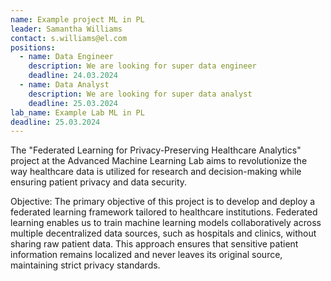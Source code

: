 ```yaml
---
name: Example project ML in PL
leader: Samantha Williams
contact: s.williams@el.com
positions:
  - name: Data Engineer
    description: We are looking for super data engineer
    deadline: 24.03.2024
  - name: Data Analyst
    description: We are looking for super data analyst
    deadline: 25.03.2024
lab_name: Example Lab ML in PL
deadline: 25.03.2024
---
```


The "Federated Learning for Privacy-Preserving Healthcare Analytics" project at the Advanced Machine Learning Lab aims
to revolutionize the way healthcare data is utilized for research and decision-making while ensuring patient privacy and
data security.

Objective:
The primary objective of this project is to develop and deploy a federated learning framework tailored to healthcare
institutions. Federated learning enables us to train machine learning models collaboratively across multiple
decentralized data sources, such as hospitals and clinics, without sharing raw patient data. This approach ensures that
sensitive patient information remains localized and never leaves its original source, maintaining strict privacy
standards.